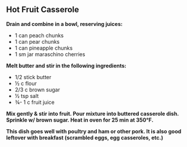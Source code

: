 ## Hot Fruit Casserole 

**Drain and combine in a bowl, reserving juices:**

- 1 can peach chunks
- 1 can pear chunks
- 1 can pineapple chunks
- 1 sm jar maraschino cherries

**Melt  butter and stir in the following ingredients:**

- 1/2 stick butter
- ½ c flour 
- 2/3 c brown sugar
- ½ tsp salt
- ¾- 1 c fruit juice



**Mix gently & stir into fruit. Pour mixture into buttered casserole
dish. Sprinkle w/ brown sugar. Heat in oven for 25 min at 350℉.**

**This dish goes well with poultry and ham or other pork. It is also good leftover with breakfast (scrambled eggs, egg casseroles, etc.)**

